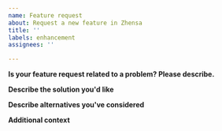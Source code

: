 ```yaml
---
name: Feature request
about: Request a new feature in Zhensa
title: ''
labels: enhancement
assignees: ''

---
```

<!-- PLEASE FILL THESE FIELDS, IT REALLY HELPS THE MAINTAINERS OF Zhensa -->

**Is your feature request related to a problem? Please describe.**
<!-- A clear and concise description of what the problem is. Ex. I'm always frustrated when [...] -->

**Describe the solution you'd like**
<!-- A clear and concise description of what you want to happen. -->

**Describe alternatives you've considered**
<!-- A clear and concise description of any alternative solutions or features you've considered. -->

**Additional context**
<!-- Add any other context or screenshots about the feature request here. -->
